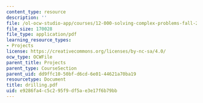 ```yaml
---
content_type: resource
description: ''
file: /ol-ocw-studio-app/courses/12-000-solving-complex-problems-fall-2003/e9286fa4c5c295f9df5ae3e17f6b79bb_drilling.pdf
file_size: 170028
file_type: application/pdf
learning_resource_types:
- Projects
license: https://creativecommons.org/licenses/by-nc-sa/4.0/
ocw_type: OCWFile
parent_title: Projects
parent_type: CourseSection
parent_uid: dd9ffc10-50bf-d6cd-6e01-44621a70ba19
resourcetype: Document
title: drilling.pdf
uid: e9286fa4-c5c2-95f9-df5a-e3e17f6b79bb
---
```

